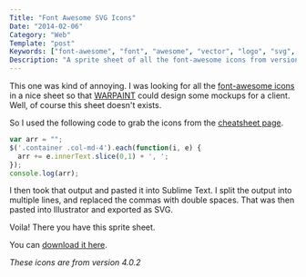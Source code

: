 ```yaml
---
Title: "Font Awesome SVG Icons"
Date: "2014-02-06"
Category: "Web"
Template: "post"
Keywords: ["font-awesome", "font", "awesome", "vector", "logo", "svg", "eps", "icons", "sprite", "sheet"]
Description: "A sprite sheet of all the font-awesome icons from version 4.0.2"
---
```


This one was kind of annoying. I was looking for all the [font-awesome icons](http://fontawesome.io/) in a nice sheet so that [WARPAINT](warpaintmedia.ca) could design some mockups for a client. Well, of course this sheet doesn't exists.

So I used the following code to grab the icons from the [cheatsheet page](http://fontawesome.io/cheatsheet/).

```javascript
var arr = "";
$('.container .col-md-4').each(function(i, e) {
  arr += e.innerText.slice(0,1) + ', ';
});
console.log(arr);
```

I then took that output and pasted it into Sublime Text. I split the output into multiple lines, and replaced the commas with double spaces. That was then pasted into Illustrator and exported as SVG.

Voila! There you have this sprite sheet.

You can [download it here](https://ohdoylerules.com/images/font-awesome-sheet.svg).

*These icons are from version 4.0.2*

